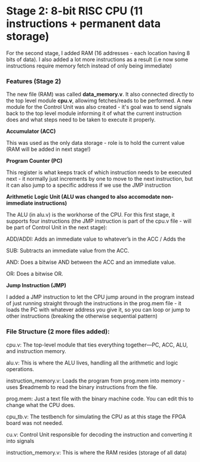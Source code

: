 
# **Stage 2: 8-bit RISC CPU (11 instructions + permanent data storage)**

For the second stage, I added RAM (16 addresses - each location having 8 bits of data). I also added a lot more instructions as a result (i.e now some instructions require memory fetch instead of only being immediate)

### **Features (Stage 2)**

The new file (RAM) was called **data_memory.v**. It also connected directly to the top level module **cpu.v**, allowimg fetches/reads to be performed. A new module for the Control Unit was also created - it's goal was to send signals back to the top level module informing it of what the current instruction does and what steps need to be taken to execute it properly.

**Accumulator (ACC)**

This was used as the only data storage - role is to hold the current value (RAM will be added in next stage!)

**Program Counter (PC)**

This register is what keeps track of which instruction needs to be executed next - it normally just increments by one to move to the next instruction, but it can also jump to a specific address if we use the JMP instruction

**Arithmetic Logic Unit (ALU was changed to also accomodate non-immediate instructions)**

The ALU (in alu.v) is the workhorse of the CPU. For this first stage, it supports four instructions (the JMP instruction is part of the cpu.v file - will be part of Control Unit in the next stage):

ADD/ADDI: Adds an immediate value to whatever’s in the ACC / Adds the 

SUB: Subtracts an immediate value from the ACC.

AND: Does a bitwise AND between the ACC and an immediate value.

OR: Does a bitwise OR.

**Jump Instruction (JMP)**

I added a JMP instruction to let the CPU jump around in the program instead of just running straight through the instructions in the prog.mem file - it loads the PC with whatever address you give it, so you can loop or jump to other instructions (breaking the otherwise sequential pattern)

### **File Structure (2 more files added):**

cpu.v: The top-level module that ties everything together—PC, ACC, ALU, and instruction memory.

alu.v: This is where the ALU lives, handling all the arithmetic and logic operations.

instruction_memory.v: Loads the program from prog.mem into memory - uses $readmemb to read the binary instructions from the file.

prog.mem: Just a text file with the binary machine code. You can edit this to change what the CPU does.

cpu_tb.v: The testbench for simulating the CPU as at this stage the FPGA board was not needed.

cu.v: Control Unit responsible for decoding the instruction and converting it into signals

instruction_memory.v: This is where the RAM resides (storage of all data)
